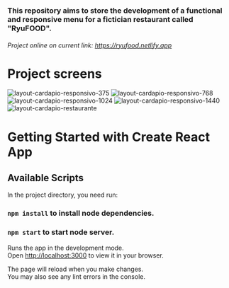 ### This repository aims to store the development of a functional and responsive menu for a fictician restaurant called "RyuFOOD".

###### Project online on current link: https://ryufood.netlify.app

# Project screens

![layout-cardapio-responsivo-375](https://github.com/Thiagoreis9/Project-RyuFOOD/assets/61464525/adeef294-6c4d-4042-a7fa-3aa8919b3bc5)
![layout-cardapio-responsivo-768](https://github.com/Thiagoreis9/Project-RyuFOOD/assets/61464525/9d016ef6-9887-4359-9473-11586a4b86d1)
![layout-cardapio-responsivo-1024](https://github.com/Thiagoreis9/Project-RyuFOOD/assets/61464525/02215c9c-bf96-4466-acf8-215f59cbe94e)
![layout-cardapio-responsivo-1440](https://github.com/Thiagoreis9/Project-RyuFOOD/assets/61464525/b4b10768-2318-4f67-95ee-ad999a8c1a00)
![layout-cardapio-restaurante](https://github.com/Thiagoreis9/Project-RyuFOOD/assets/61464525/08421aa9-3fd6-4af5-991a-3eafc300de68)

# Getting Started with Create React App

## Available Scripts

In the project directory, you need run:

### `npm install` to install node dependencies.

### `npm start` to start node server.

Runs the app in the development mode.\
Open [http://localhost:3000](http://localhost:3000) to view it in your browser.

The page will reload when you make changes.\
You may also see any lint errors in the console.

